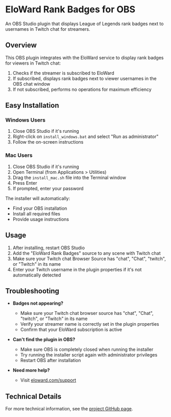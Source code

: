 # EloWard Rank Badges for OBS

An OBS Studio plugin that displays League of Legends rank badges next to usernames in Twitch chat for streamers.

## Overview

This OBS plugin integrates with the EloWard service to display rank badges for viewers in Twitch chat:

1. Checks if the streamer is subscribed to EloWard
2. If subscribed, displays rank badges next to viewer usernames in the OBS chat window
3. If not subscribed, performs no operations for maximum efficiency

## Easy Installation

### Windows Users
1. Close OBS Studio if it's running
2. Right-click on `install_windows.bat` and select "Run as administrator"
3. Follow the on-screen instructions

### Mac Users
1. Close OBS Studio if it's running
2. Open Terminal (from Applications > Utilities)
3. Drag the `install_mac.sh` file into the Terminal window
4. Press Enter
5. If prompted, enter your password

The installer will automatically:
- Find your OBS installation
- Install all required files
- Provide usage instructions

## Usage

1. After installing, restart OBS Studio
2. Add the "EloWard Rank Badges" source to any scene with Twitch chat
3. Make sure your Twitch chat Browser Source has "chat", "Chat", "twitch", or "Twitch" in its name
4. Enter your Twitch username in the plugin properties if it's not automatically detected

## Troubleshooting

- **Badges not appearing?**
  - Make sure your Twitch chat browser source has "chat", "Chat", "twitch", or "Twitch" in its name
  - Verify your streamer name is correctly set in the plugin properties
  - Confirm that your EloWard subscription is active

- **Can't find the plugin in OBS?**
  - Make sure OBS is completely closed when running the installer
  - Try running the installer script again with administrator privileges
  - Restart OBS after installation

- **Need more help?**
  - Visit [eloward.com/support](https://eloward.com/support)

## Technical Details

For more technical information, see the [project GitHub page](https://github.com/yourusername/eloward-rank-badges). 